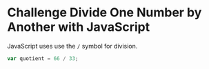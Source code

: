 # Challenge Divide One Number by Another with JavaScript

JavaScript uses use the `/` symbol for division.

```javascript
var quotient = 66 / 33;
```
